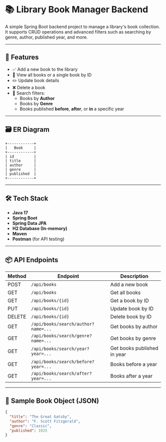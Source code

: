 

# 📚 Library Book Manager Backend

A simple Spring Boot backend project to manage a library's book collection. It supports CRUD operations and advanced filters such as searching by genre, author, published year, and more.

---

## 🚀 Features

- ✅ Add a new book to the library
- 📖 View all books or a single book by ID
- ✏️ Update book details
- ❌ Delete a book
- 🔎 Search filters:
  - Books by **Author**
  - Books by **Genre**
  - Books published **before**, **after**, or **in** a specific year

---

## 🗃️ ER Diagram

```plaintext
+------------+
|   Book     |
+------------+
| id         |
| title      |
| author     |
| genre      |
| published  |
+------------+

```
---

## 🛠️ Tech Stack

- **Java 17**
- **Spring Boot**
- **Spring Data JPA**
- **H2 Database (In-memory)**
- **Maven**
- **Postman** (for API testing)

---

## 📦 API Endpoints

| Method | Endpoint                   | Description                      |
|--------|----------------------------|----------------------------------|
| POST   | `/api/books`               | Add a new book                   |
| GET    | `/api/books`               | Get all books                    |
| GET    | `/api/books/{id}`          | Get a book by ID                 |
| PUT    | `/api/books/{id}`          | Update book by ID                |
| DELETE | `/api/books/{id}`          | Delete book by ID                |
| GET    | `/api/books/search/author?name=...`  | Get books by author      |
| GET    | `/api/books/search/genre?name=...`   | Get books by genre       |
| GET    | `/api/books/search/year?year=...`    | Get books published in year |
| GET    | `/api/books/search/before?year=...`  | Books before a year       |
| GET    | `/api/books/search/after?year=...`   | Books after a year        |

---

## 🧪 Sample Book Object (JSON)

```json
{
  "title": "The Great Gatsby",
  "author": "F. Scott Fitzgerald",
  "genre": "Classic",
  "published": 1925
}

